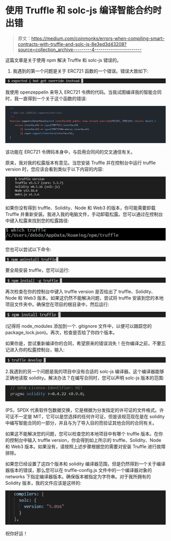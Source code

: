 # 使用 Truffle 和 solc-js 编译智能合约时出错

> 原文：<https://medium.com/coinmonks/errors-when-compiling-smart-contracts-with-truffle-and-solc-js-8e3ed3d43208?source=collection_archive---------4----------------------->

这篇文章是关于使用 npm 解决 Truffle 和 solc-js 错误的。

1.  我遇到的第一个问题是关于 ERC721 函数的一个错误。错误大致如下:

![](img/4aed4b2b5cf55e7f87a51d6a4549ad46.png)

我使用 openzeppelin 来导入 ERC721 令牌的代码。当我试图编译我的智能合同时，我一直得到一个关于这个函数的错误:

![](img/147bc12b4a789f4c9df1e0e3d3097161.png)

该功能在 ERC721 令牌码本身中，与启用合同间的交叉通信有关。

原来，我对我的松露版本有意见。当您安装 Truffle 并在控制台中运行 truffle version 时，您应该会看到类似于以下内容的内容:

![](img/0acaa67c8479e2b7f87fd93808f2a4dd.png)

如果你没有得到 truffle、Solidity、Node 和 Web3 的版本，你可能需要卸载 Truffle 并重新安装。我进入我的电脑文件，手动卸载松露。您可以通过在控制台中键入松露来找到您的松露路径:

![](img/06dd9f05fc2e6db0230f3c1808cdc0ba.png)

您也可以尝试以下命令:

![](img/fa4fb4110dfd6a42c02d46e5b5f8a801.png)

要全局安装 truffle，您可以运行:

![](img/57821481b4ff8e0f23046fb7cd750bdc.png)

再次检查在你的控制台中键入 truffle version 是否给出了 truffle、Solidity、Node 和 Web3 版本。如果这仍然不能解决问题，尝试将 truffle 安装到您的本地项目文件夹中。确保您在项目的根目录中，然后运行:

![](img/3914dcd3bb9f44c0136cf6887d7e127e.png)

(记得将 node_modules 添加到一个. gitignore 文件中，以便可以跟踪您的 package_lock.json)。再次，检查是否给了你四个版本。

如果你是，尝试重新编译你的合同，希望原来的错误消失！在你编译之前，不要忘记进入你的松露控制台，输入:

![](img/0cb8b5039a6271fc1b3fd34b7c0f52e7.png)

2.我遇到的另一个问题是我的项目中没有合适的 solc-js 编译器。这个编译器能够正确地读取 solidity。解决办法？在编写合同时，您可以声明 solc-js 版本的范围:

![](img/90490684d0f8c3e50e2ef725bb0c9d70.png)

(PS，SPDX 代表软件包数据交换，它是根据为分发指定的许可证的文件格式。许可证不一定是 MIT，它可以是您选择的任何许可证，但是该规范现在是在 solidity 中编写智能合同的一部分，并且与为了导入目的而验证其他合同的合同有关。

如果这不能解决您的问题，您可以检查您的本地项目中有哪个 truffle 版本。在你的控制台中输入 truffle version，你会得到如上所示的 truffle、Solidity、Node 和 Web3 版本。如果没有，请按照上述步骤根据您的需要对安装 Truffle 进行故障排除。

如果您已经设置了这四个版本和 solidity 编译器范围，但是仍然得到一个关于编译器版本的错误，那么您可以在 truffle-config.js 文件中的一个编译器对象的 networks 下指定编译器版本。确保版本被指定为字符串。对于我所拥有的 Solidity 版本，我的文件应该是这样的:

![](img/adced637526a03e158a73aedca23d2cc.png)

祝你好运！